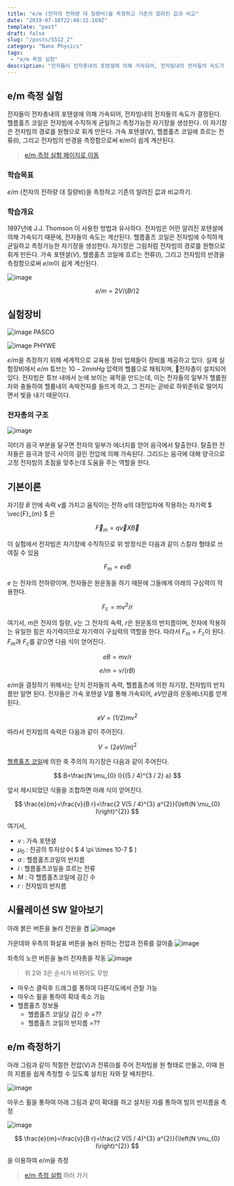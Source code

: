 ```yaml
---
title: "e/m (전자의 전하량 대 질량비)을 측정하고 기존의 알려진 값과 비교"
date: "2019-07-10T22:40:32.169Z"
template: "post"
draft: false
slug: "/posts/5512_2"
category: "Nano Physics"
tags: 
 - "e/m 측정 실험"
description: "전자들이 전자총내의 포텐셜에 의해 가속되어, 전자빔내의 전자들의 속도가 결정된다. 헬름홀츠 코일은 전자빔에 수직하게 균일하고 측정가능한 자기장을 생성한다. 이 자기장은 전자빔의 경로를 원형으로 휘게 만든다. 가속 포텐셜(V), 헬름홀츠 코일에 흐르는 전류(I), 그리고 전자빔의 반경을 측정s함으로써 e/m이 쉽게 계산된다."
---
```

## e/m 측정 실험

전자들이 전자총내의 포텐셜에 의해 가속되어, 전자빔내의 전자들의 속도가 결정된다. 헬름홀츠 코일은 전자빔에 수직하게 균일하고 측정가능한 자기장을 생성한다. 이 자기장은 전자빔의 경로를 원형으로 휘게 만든다. 가속 포텐셜(V), 헬름홀츠 코일에 흐르는 전류(I), 그리고 전자빔의 반경을 측정함으로써 e/m이 쉽게 계산된다.

> [e/m 측정 실험 페이지로 이동](https://www.edison.re.kr/content/5512/5512/lecture_02-1/em_measure/em_measure.html)

### 학습목표

$e/m$ (전자의 전하량 대 질량비)을 측정하고 기존의 알려진 값과 비교하기.

### 학습개요

1897년에 J.J. Thomson 이 사용한 방법과 유사하다. 전자빔은 어떤 알려진 포텐셜에 의해 가속되기 때문에, 전자들의 속도는 계산된다. 헬름홀츠 코일은 전자빔에 수직하게 균일하고 측정가능한 자기장을 생성한다. 자기장은 그림처럼 전자빔의 경로를 원형으로 휘게 만든다. 가속 포텐셜($V$), 헬름홀츠 코일에 흐르는 전류($I$), 그리고 전자빔의 반경을 측정함으로써 $e/m$이 쉽게 계산된다.

![image](/media/POST/5512/0.jpg)

$$
e/m = 2V/(Br)2
$$

## 실험장비

![image](/media/POST/5512/1.jpg)
PASCO

![image](/media/POST/5512/2.jpg)
PHYWE

$e/m$을 측정하기 위해 세계적으로 교육용 장비 업체들이 장비를 제공하고 있다. 실제 실험장비에서 $e/m$ 튜브는 $10-2 mmHg$ 압력의 헬륨으로 채워지며, 전자총이 설치되어 있다. 전자빔은 튜브 내에서 눈에 보이는 궤적을 만드는데, 이는 전자들의 일부가 헬륨원자와 충돌하여 헬륨내의 속박전자를 들뜨게 하고, 그 전자는 곧바로 하위준위로 떨어지면서 빛을 내기 때문이다.

### 전자총의 구조

![image](/media/POST/5512/ani_electronic_gun.gif)

히터가 음극 부분을 달구면 전자의 일부가 에너지를 얻어 음극에서 탈출한다. 탈출한 전자들은 음극과 양극 사이의 걸린 전압에 의해 가속된다. 그리드는 음극에 대해 양극으로 고정  전자빔의 초점을 맞추는데 도움을 주는 역할을 한다.

## 기본이론

자기장 $B$ 안에 속력 $v$를 가지고 움직이는 전하 $q$의 대전입자에 작용하는 자기력 $ \vec{F}_{m} $ 은

$$
\vec{F}_{m}=q \vec{v} X \vec{B}
$$

이 실험에서 전자빔은 자기장에 수직하므로 위 방정식은 다음과 같이 스칼라 형태로 쓰여질 수 있음

$$
F_{m}=e v B
$$

$e$ 는 전자의 전하량이며, 전자들은 원운동을 하기 때문에 그들에게 아래의 구심력이 작용한다.

$$
F_{c}=m v^{2} / r
$$

여기서, $m$은 전자의 질량, $v$는 그 전자의 속력, $r$은 원운동의 반지름이며, 전자에 작용하는 유일한 힘은 자기력이므로 자기력이 구심력의 역할을 한다. 따라서 ${F}_m = {F}_c$이 된다. $F_m$과 $F_c$를 같으면 다음 식이 얻어진다.

$$
e{B} = mv/r
$$

$$
e/m = v/(r{B})
$$

$e/m$을 결정하기 위해서는 단지 전자들의 속력, 헬름홀츠에 의한 자기장, 전자빔의 반지름만 알면 된다. 전자들은 가속 포텐셜 $V$를 통해 가속되어, $eV$만큼의 운동에너지를 얻게 된다.

$$
e{V} = (1/2)mv^2
$$

따라서 전자빔의 속력은 다음과 같이 주어진다.

$$
{V} = (2e{V}/m)^2
$$

[헬름홀츠 코일](https://ko.wikipedia.org/wiki/%ED%97%AC%EB%A6%84%ED%99%80%EC%B8%A0_%EC%BD%94%EC%9D%BC)에 의한 축 주의의 자기장은 다음과 같이 주어진다.

$$
B=\frac{N \mu_{0} I}{(5 / 4)^{3 / 2} a}
$$

앞서 제시되었던 식들을 조합하면 아래 식이 얻어진다.

$$
\frac{e}{m}=\frac{v}{B r}=\frac{2 V(5 / 4)^{3} a^{2}}{\left(N \mu_{0} I\right)^{2}}
$$

여기서, 

- $v$	: 가속 포텐셜
- $\mu_0$	: 진공의 투자상수( $ 4 \pi \times 10-7 $ ) 
- $a$	: 헬름홀츠코일의 반지름
- $i$	: 헬름홀츠코일을 흐르는 전류
- $M$	: 각 헬름홀츠코일에 감긴 수
- $r$	: 전자빔의 반지름


## 시뮬레이션 SW 알아보기

아래 붉은 버튼을 눌러 전원을 켬
![image](/media/POST/5512/4-1.jpg)

가운데와 우측의 화살표 버튼을 눌러 원하는 전압과 전류를 걸어줌 
![image](/media/POST/5512/4-2.jpg)

좌측의 노란 버튼을 눌러 전자총을 작동
![image](/media/POST/5512/4-3.jpg)


> 위 2와 3은 순서가 바뀌어도 무방

- 마우스 클릭후 드래그를 통하여 다른각도에서 관찰 가능
- 마우스 휠을 통하여 확대 축소 가능
- 헬름홀츠 정보들
  - 헬름홀츠 코일당 감긴 수 =??
  - 헬름홀츠 코일의 반지름 =??

## e/m 측정하기

아래 그림과 같이 적절한 전압(V)과 전류(I)를 주어 전자빔을 원 형태로 만들고, 이때 원의 지름을 쉽게 측정할 수 있도록 설치된 자와 잘 배치한다.

![image](/media/POST/5512/5.jpg)

마우스 휠을 통하여 아래 그림과 같이 확대를 하고 설치된 자를 통하여 빔의 반지름을 측정

![image](/media/POST/5512/5-1.jpg)

$$
\frac{e}{m}=\frac{v}{B r}=\frac{2 V(5 / 4)^{3} a^{2}}{\left(N \mu_{0} I\right)^{2}}
$$

을 이용하여 $e/m$을 측정

> [e/m 측정 실험](https://www.edison.re.kr/content/5512/5512/lecture_02-1/em_measure/em_measure.html) 하러 가기